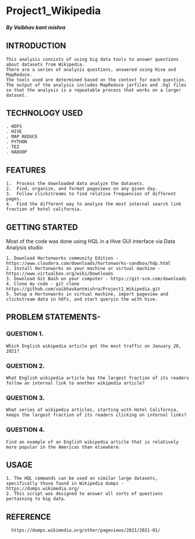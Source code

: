 # Project1_Wikipedia
##### By Vaibhav kant mishra
## INTRODUCTION
    This analysis consists of using big data tools to answer questions about datasets from Wikipedia. 
    There are a series of analysis questions, answered using Hive and MapReduce. 
    The tools used are determined based on the context for each question. 
    The output of the analysis includes MapReduce jarfiles and .hql files so that the analysis is a repeatable process that works on a larger dataset.
    
## TECHNOLOGY USED
    . HDFS
    . HIVE
    . MAP REDUCE
    . PYTHON
    . TEZ
    . HADOOP
## FEATURES
    1.  Process the downloaded data analyze the datasets.
    2.  Find, organize, and format pageviews on any given day.
    3.  Follow clickstreams to find relative frequencies of different pages.
    4.  Find the different way to analyze the most internal search link fraction of hotel california.

## GETTING STARTED

Most of the code was done using HQL in a Hive GUI interface via Data Analysis studio

    1. Download Hortonworks community Edition -https://www.cloudera.com/downloads/hortonworks-sandbox/hdp.html
    2. Install Hortonworks on your machine or virtual machine - https://www.virtualbox.org/wiki/Downloads
    3. Download Git Bash on your computer - https://git-scm.com/downloads
    4. Clone my code - git clone https://github.com/vaibhavkantmishra/Project1_Wikipedia.git
    5. Setup a Hortonworks in virtual machine, import pageview and clickstream data in hdfs, and start queryin the with hive.


## PROBLEM STATEMENTS-
### QUESTION 1.
    Which English wikipedia article got the most traffic on January 20, 2021?
### QUESTION 2.
    What English wikipedia article has the largest fraction of its readers follow an internal link to another wikipedia article?
### QUESTION 3.
    What series of wikipedia articles, starting with Hotel California, keeps the largest fraction of its readers clicking on internal links? 
### QUESTION 4.
    Find an example of an English wikipedia article that is relatively more popular in the Americas than elsewhere.
              
## USAGE

    1. The HQL commands can be used on similar large datasets, specifically those found in Wikipedia dumps - https://dumps.wikimedia.org/
    2. This script was designed to answer all sorts of questions pertaining to big data.      

      
##  REFERENCE
      https://dumps.wikimedia.org/other/pageviews/2021/2021-01/

